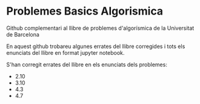 # Problemes Basics Algorismica

Github complementari al llibre de problemes d'algorísmica de la Universitat de Barcelona


En aquest github trobareu algunes errates del llibre corregides i tots els enunciats del llibre en format jupyter notebook.

S'han corregit errates del llibre en els enunciats dels problemes:
* 2.10
* 3.10
* 4.3
* 4.7
